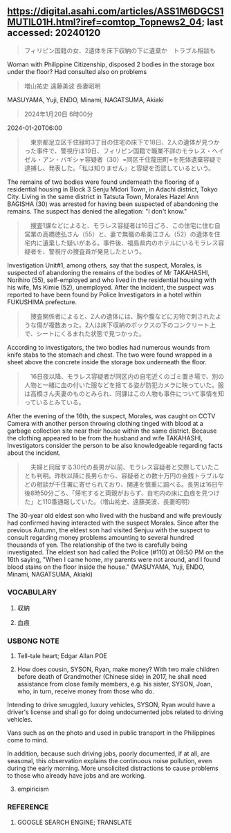 ## https://digital.asahi.com/articles/ASS1M6DGCS1MUTIL01H.html?iref=comtop_Topnews2_04; last accessed: 20240120

> フィリピン国籍の女、2遺体を床下収納の下に遺棄か　トラブル相談も

Woman with Philippine Citizenship, disposed 2 bodies in the storage box under the floor? Had consulted also on problems

> 増山祐史 遠藤美波 長妻昭明

MASUYAMA, Yuji, ENDO, Minami, NAGATSUMA, Akiaki

> 2024年1月20日 6時00分

2024-01-20T06:00

>　東京都足立区千住緑町3丁目の住宅の床下で18日、2人の遺体が見つかった事件で、警視庁は19日、フィリピン国籍で職業不詳のモラレス・ヘイゼル・アン・バギシャ容疑者（30）=同区千住龍田町=を死体遺棄容疑で逮捕し、発表した。「私は知りません」と容疑を否認しているという。

The remains of two bodies were found underneath the flooring of a residential housing in Block 3 Senju Midori Town, in Adachi district, Tokyo City. Living in the same district in Tatsuta Town, Morales Hazel Ann BAGISHA (30) was arrested for having been suspected of abandoning the remains. The suspect has denied the allegation: "I don't know."

>　捜査1課などによると、モラレス容疑者は16日ごろ、この住宅に住む自営業の高橋徳弘さん（55）と、妻で無職の希美江さん（52）の遺体を住宅内に遺棄した疑いがある。事件後、福島県内のホテルにいるモラレス容疑者を、警視庁の捜査員が発見したという。

Investigation Unit#1, among others, say that the suspect, Morales, is suspected of abandoning the remains of the bodies of Mr TAKAHASHI, Norihiro (55), self-employed and who lived in the residential housing with his wife, Ms Kimie (52), unemployed. After the incident, the suspect was reported to have been found by Police Investigators in a hotel within FUKUSHIMA prefecture.

>　捜査関係者によると、2人の遺体には、胸や腹などに刃物で刺されたような傷が複数あった。2人は床下収納のボックスの下のコンクリート上で、シートにくるまれた状態で見つかった。

According to investigators, the two bodies had numerous wounds from knife stabs to the stomach and chest. The two were found wrapped in a sheet above the concrete inside the storage box underneath the floor. 

>　16日夜以降、モラレス容疑者が同区内の自宅近くのゴミ置き場で、別の人物と一緒に血の付いた服などを捨てる姿が防犯カメラに映っていた。服は高橋さん夫妻のものとみられ、同課はこの人物も事件について事情を知っているとみている。

After the evening of the 16th, the suspect, Morales, was caught on CCTV Camera with another person throwing clothing tinged with blood at a garbage collection site near their house within the same district. Because the clothing appeared to be from the husband and wife TAKAHASHI, Investigators consider the person to be also knowledgeable regarding facts about the incident.

>　夫婦と同居する30代の長男が以前、モラレス容疑者と交際していたことも判明。昨秋以降に長男らから、容疑者との数十万円の金銭トラブルなどの相談が千住署に寄せられており、関連を慎重に調べる。長男は16日午後8時50分ごろ、「帰宅すると両親がおらず、自宅内の床に血痕を見つけた」と110番通報していた。（増山祐史、遠藤美波、長妻昭明）

The 30-year old eldest son who lived with the husband and wife previously had confirmed having interacted with the suspect Morales. Since after the previous Autumn, the eldest son had visited Senjuu with the suspect to consult regarding money problems amounting to several hundred thousands of yen. The relationship of the two is carefully being investigated. The eldest son had called the Police (#110) at 08:50 PM on the 16th saying, "When I came home, my parents were not around, and I found blood stains on the floor inside the house." (MASUYAMA, Yuji, ENDO, Minami, NAGATSUMA, Akiaki)

### VOCABULARY

1) 収納

2) 血痕

### USBONG NOTE

1) Tell-tale heart; Edgar Allan POE

2) How does cousin, SYSON, Ryan, make money? With two male children before death of Grandmother (Chinese side) in 2017, he shall need assistance from close family members, e.g. his sister, SYSON, Joan, who, in turn, receive money from those who do.

Intending to drive smuggled, luxury vehicles, SYSON, Ryan would have a driver's license and shall go for doing undocumented jobs related to driving vehicles.

Vans such as on the photo and used in public transport in the Philippines come to mind.

In addition, because such driving jobs, poorly documented, if at all, are seasonal, this observation explains the continuous noise pollution, even during the early morning. More unsolicited distractions to cause problems to those who already have jobs and are working.

3) empiricism

### REFERENCE

1) GOOGLE SEARCH ENGINE; TRANSLATE
